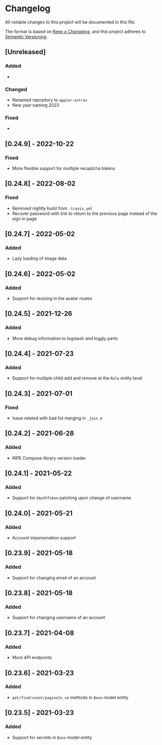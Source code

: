 # Changelog

All notable changes to this project will be documented in this file.

The format is based on [Keep a Changelog](https://keepachangelog.com/en/1.0.0/),
and this project adheres to [Semantic Versioning](https://semver.org/spec/v2.0.0.html).

## [Unreleased]

### Added

*

### Changed

* Renamed repository to `appier-extras`
* New year naming 2023

### Fixed

*

## [0.24.9] - 2022-10-22

### Fixed

* More flexible support for multiple recaptcha tokens

## [0.24.8] - 2022-08-02

### Fixed

* Removed nightly build from `.travis.yml`
* Recover password with link to return to the previous page instead of the sign in page

## [0.24.7] - 2022-05-02

### Added

* Lazy loading of image data

## [0.24.6] - 2022-05-02

### Added

* Support for resizing in the avatar routes

## [0.24.5] - 2021-12-26

### Added

* More debug information to logstash and loggly parts

## [0.24.4] - 2021-07-23

### Added

* Support for multiple child add and remove at the `Role` entity level

## [0.24.3] - 2021-07-01

### Fixed

* Issue related with bad list merging in `_join_m`

## [0.24.2] - 2021-06-28

### Added

* RIPE Compose library version loader

## [0.24.1] - 2021-05-22

### Added

* Support for `OAuthToken` patching upon change of username

## [0.24.0] - 2021-05-21

### Added

* Account impersonation support

## [0.23.9] - 2021-05-18

### Added

* Support for changing email of an account

## [0.23.8] - 2021-05-18

### Added

* Support for changing username of an account

## [0.23.7] - 2021-04-08

### Added

* More API endpoints

## [0.23.6] - 2021-03-23

### Added

* `get/find/count/paginate_ve` methods in `Base` model entity

## [0.23.5] - 2021-03-23

### Added

* Support for secrets in `Base` model entity

